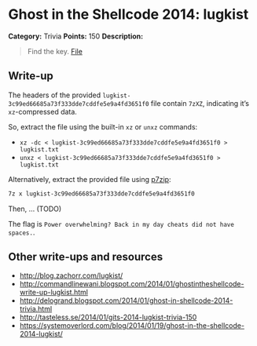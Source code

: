 # Ghost in the Shellcode 2014: lugkist

**Category:** Trivia
**Points:** 150
**Description:**

> Find the key. [File](https://2014.ghostintheshellcode.com/lugkist-3c99ed66685a73f333dde7cddfe5e9a4fd3651f0)

## Write-up

The headers of the provided `lugkist-3c99ed66685a73f333dde7cddfe5e9a4fd3651f0` file contain `7zXZ`, indicating it’s `xz`-compressed data.

So, extract the file using the built-in `xz` or `unxz` commands:

* `xz -dc < lugkist-3c99ed66685a73f333dde7cddfe5e9a4fd3651f0 > lugkist.txt`
* `unxz < lugkist-3c99ed66685a73f333dde7cddfe5e9a4fd3651f0 > lugkist.txt`

Alternatively, extract the provided file using [p7zip](http://p7zip.sourceforge.net/):

```bash
7z x lugkist-3c99ed66685a73f333dde7cddfe5e9a4fd3651f0
```

Then, … (TODO)

The flag is `Power overwhelming? Back in my day cheats did not have spaces.`.

## Other write-ups and resources

* <http://blog.zachorr.com/lugkist/>
* <http://commandlinewani.blogspot.com/2014/01/ghostintheshellcode-write-up-lugkist.html>
* <http://delogrand.blogspot.com/2014/01/ghost-in-shellcode-2014-trivia.html>
* <http://tasteless.se/2014/01/gits-2014-lugkist-trivia-150>
* <https://systemoverlord.com/blog/2014/01/19/ghost-in-the-shellcode-2014-lugkist/>
